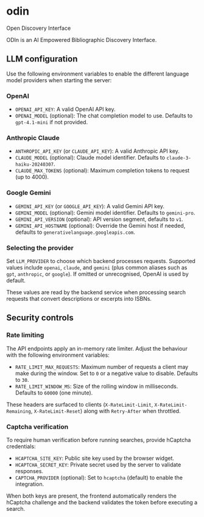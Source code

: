 # odin
Open Discovery Interface

ODIn is an AI Empowered Bibliographic Discovery Interface.

## LLM configuration

Use the following environment variables to enable the different language model providers when starting the server:

### OpenAI

- `OPENAI_API_KEY`: A valid OpenAI API key.
- `OPENAI_MODEL` (optional): The chat completion model to use. Defaults to `gpt-4.1-mini` if not provided.

### Anthropic Claude

- `ANTHROPIC_API_KEY` (or `CLAUDE_API_KEY`): A valid Anthropic API key.
- `CLAUDE_MODEL` (optional): Claude model identifier. Defaults to `claude-3-haiku-20240307`.
- `CLAUDE_MAX_TOKENS` (optional): Maximum completion tokens to request (up to 4000).

### Google Gemini

- `GEMINI_API_KEY` (or `GOOGLE_API_KEY`): A valid Gemini API key.
- `GEMINI_MODEL` (optional): Gemini model identifier. Defaults to `gemini-pro`.
- `GEMINI_API_VERSION` (optional): API version segment, defaults to `v1`.
- `GEMINI_API_HOSTNAME` (optional): Override the Gemini host if needed, defaults to `generativelanguage.googleapis.com`.

### Selecting the provider

Set `LLM_PROVIDER` to choose which backend processes requests. Supported values include `openai`, `claude`, and `gemini` (plus common aliases such as `gpt`, `anthropic`, or `google`). If omitted or unrecognised, OpenAI is used by default.

These values are read by the backend service when processing search requests that convert descriptions or excerpts into ISBNs.

## Security controls

### Rate limiting

The API endpoints apply an in-memory rate limiter. Adjust the behaviour with the following environment variables:

- `RATE_LIMIT_MAX_REQUESTS`: Maximum number of requests a client may make during the window. Set to `0` or a negative value to disable. Defaults to `30`.
- `RATE_LIMIT_WINDOW_MS`: Size of the rolling window in milliseconds. Defaults to `60000` (one minute).

These headers are surfaced to clients (`X-RateLimit-Limit`, `X-RateLimit-Remaining`, `X-RateLimit-Reset`) along with `Retry-After` when throttled.

### Captcha verification

To require human verification before running searches, provide hCaptcha credentials:

- `HCAPTCHA_SITE_KEY`: Public site key used by the browser widget.
- `HCAPTCHA_SECRET_KEY`: Private secret used by the server to validate responses.
- `CAPTCHA_PROVIDER` (optional): Set to `hcaptcha` (default) to enable the integration.

When both keys are present, the frontend automatically renders the hCaptcha challenge and the backend validates the token before executing a search.
